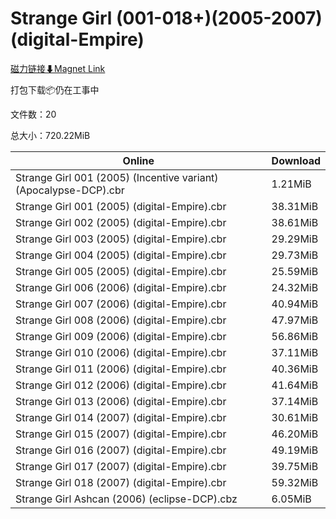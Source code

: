 # Strange Girl (001-018+)(2005-2007)(digital-Empire)

[磁力链接⬇Magnet Link](magnet:?xt=urn:btih:e0621ed70e69554a901c9ed7d1619616fd98c43c&dn=Strange%20Girl%20%28001-018%2B%29%282005-2007%29%28digital-Empire%29)

打包下载📦仍在工事中

文件数：20

总大小：720.22MiB

Online | Download
--- | ---
Strange Girl 001 (2005) (Incentive variant) (Apocalypse-DCP).cbr | 1.21MiB
Strange Girl 001 (2005) (digital-Empire).cbr | 38.31MiB
Strange Girl 002 (2005) (digital-Empire).cbr | 38.61MiB
Strange Girl 003 (2005) (digital-Empire).cbr | 29.29MiB
Strange Girl 004 (2005) (digital-Empire).cbr | 29.73MiB
Strange Girl 005 (2005) (digital-Empire).cbr | 25.59MiB
Strange Girl 006 (2006) (digital-Empire).cbr | 24.32MiB
Strange Girl 007 (2006) (digital-Empire).cbr | 40.94MiB
Strange Girl 008 (2006) (digital-Empire).cbr | 47.97MiB
Strange Girl 009 (2006) (digital-Empire).cbr | 56.86MiB
Strange Girl 010 (2006) (digital-Empire).cbr | 37.11MiB
Strange Girl 011 (2006) (digital-Empire).cbr | 40.36MiB
Strange Girl 012 (2006) (digital-Empire).cbr | 41.64MiB
Strange Girl 013 (2006) (digital-Empire).cbr | 37.14MiB
Strange Girl 014 (2007) (digital-Empire).cbr | 30.61MiB
Strange Girl 015 (2007) (digital-Empire).cbr | 46.20MiB
Strange Girl 016 (2007) (digital-Empire).cbr | 49.19MiB
Strange Girl 017 (2007) (digital-Empire).cbr | 39.75MiB
Strange Girl 018 (2007) (digital-Empire).cbr | 59.32MiB
Strange Girl Ashcan (2006) (eclipse-DCP).cbz | 6.05MiB